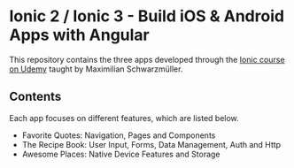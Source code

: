 # Ionic 2 / Ionic 3 - Build iOS & Android Apps with Angular

This repository contains the three apps developed through the [Ionic course on Udemy](https://www.udemy.com/ionic-2-the-practical-guide-to-building-ios-android-apps/) taught by Maximilian Schwarzmüller.

## Contents
Each app focuses on different features, which are listed below.
- Favorite Quotes: Navigation, Pages and Components
- The Recipe Book: User Input, Forms, Data Management, Auth and Http
- Awesome Places: Native Device Features and Storage